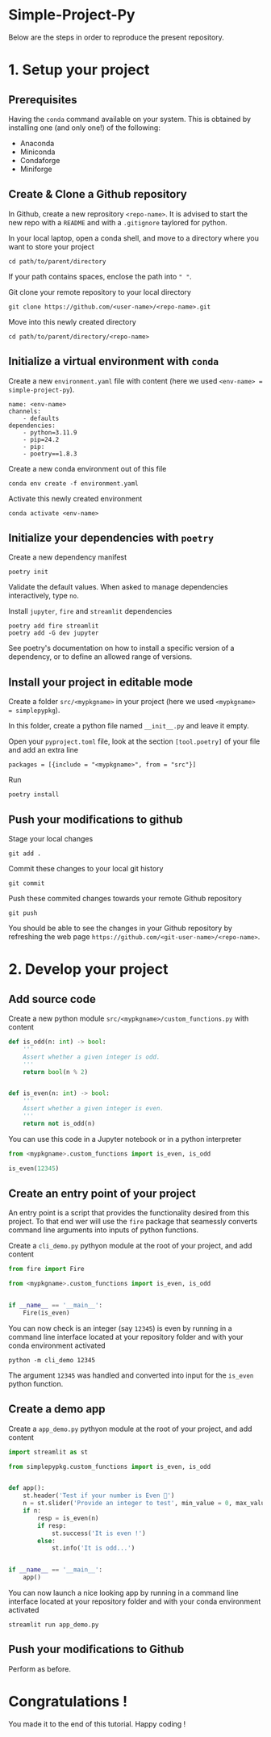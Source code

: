 # Simple-Project-Py
Below are the steps in order to reproduce the present repository.


# 1. Setup your project
## Prerequisites
Having the `conda` command available on your system. This is obtained by installing one (and only one!) of the following:
- Anaconda
- Miniconda
- Condaforge
- Miniforge


## Create & Clone a Github repository
In Github, create a new reprository `<repo-name>`. It is advised to start the new repo with a `README` and with a `.gitignore` taylored for python.

In your local laptop, open a conda shell, and move to a directory where you want to store your project
```shell
cd path/to/parent/directory
```
If your path contains spaces, enclose the path into `" "`.

Git clone your remote repository to your local directory
```shell
git clone https://github.com/<user-name>/<repo-name>.git
```

Move into this newly created directory
```shell
cd path/to/parent/directory/<repo-name>
```


## Initialize a virtual environment with `conda`
Create a new `environment.yaml` file with content (here we used `<env-name> = simple-project-py`).
```shell
name: <env-name>
channels:
	- defaults
dependencies:
	- python=3.11.9
	- pip=24.2
	- pip:
	- poetry==1.8.3
```
Create a new conda environment out of this file
```shell
conda env create -f environment.yaml
```
Activate this newly created environment
```shell
conda activate <env-name>
```


## Initialize your dependencies with `poetry`
Create a new dependency manifest
```shell
poetry init
```
Validate the default values. When asked to manage dependencies interactively, type `no`.

Install `jupyter`, `fire` and `streamlit` dependencies
```shell
poetry add fire streamlit
poetry add -G dev jupyter
```
See poetry's documentation on how to install a specific version of a dependency, or to define an allowed range of versions.


## Install your project in editable mode
Create a folder `src/<mypkgname>` in your project (here we used `<mypkgname> = simplepypkg`).

In this folder, create a python file named `__init__.py` and leave it empty.

Open your `pyproject.toml` file, look at the section `[tool.poetry]` of your file and add an extra line
```shell
packages = [{include = "<mypkgname>", from = "src"}]
```
Run
```shell
poetry install
```


## Push your modifications to github
Stage your local changes
```shell
git add .
```
Commit these changes to your local git history
```shell
git commit
```
Push these commited changes towards your remote Github repository
```shell
git push
```
You should be able to see the changes in your Github repository by refreshing the web page `https://github.com/<git-user-name>/<repo-name>`.


# 2. Develop your project
## Add source code
Create a new python module `src/<mypkgname>/custom_functions.py` with content
```python
def is_odd(n: int) -> bool:
    '''
    Assert whether a given integer is odd.
    '''
    return bool(n % 2)


def is_even(n: int) -> bool:
    '''
    Assert whether a given integer is even.
    '''
    return not is_odd(n)
```
You can use this code in a Jupyter notebook or in a python interpreter
```python
from <mypkgname>.custom_functions import is_even, is_odd

is_even(12345)
```


## Create an entry point of your project
An entry point is a script that provides the functionality desired from this project. To that end wer will use the `fire` package that seamessly converts command line arguments into inputs of python functions.

Create a `cli_demo.py` pythyon module at the root of your project, and add content
```python
from fire import Fire

from <mypkgname>.custom_functions import is_even, is_odd


if __name__ == '__main__':
	Fire(is_even)
```

You can now check is an integer (say `12345`) is even by running in a command line interface located at your repository folder and with your conda environment activated
```shell
python -m cli_demo 12345
```
The argument `12345` was handled and converted into input for the `is_even` python function.


## Create a demo app
Create a `app_demo.py` pythyon module at the root of your project, and add content
```python
import streamlit as st

from simplepypkg.custom_functions import is_even, is_odd


def app():
    st.header('Test if your number is Even 💚')
    n = st.slider('Provide an integer to test', min_value = 0, max_value = 100)
    if n:
        resp = is_even(n)
        if resp:
            st.success('It is even !')
        else:
            st.info('It is odd...')


if __name__ == '__main__':
	app()
```

You can now launch a nice looking app by running in a command line interface located at your repository folder and with your conda environment activated
```shell
streamlit run app_demo.py
```


## Push your modifications to Github
Perform as before.


# Congratulations ! 
You made it to the end of this tutorial. Happy coding !
